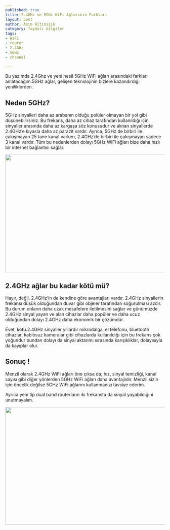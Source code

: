```yaml
---
published: true
title: 2.4GHz ve 5GHz WiFi Ağlarının Farkları
layout: post
author: Asım Altınışık
category: faydalı bilgiler
tags:
- WiFi
- router
- 2.4GHz
- 5GHz
- channel

---
```

Bu yazımda 2.4Ghz ve yeni nesil 5GHz WiFi ağları arasındaki farkları anlatacağım.5GHz ağlar, gelişen teknolojinin bizlere kazandırdığı yeniliklerden.

## Neden 5GHz?

5GHz sinyalleri daha az arabanın olduğu polüler olmayan bir yol gibi düşünebilirsiniz. Bu frekans, daha az cihaz tarafından kullanıldığı için sinyaller arasında daha az kargaşa söz konusudur ve alınan sinyallerde 2.4GHz’e kıyasla daha az parazit vardır. Ayrıca, 5GHz de birbiri ile çakışmayan 25 tane kanal varken, 2.4GHz’de birbiri ile çakışmayan sadece 3 kanal vardır. Tüm bu nedenlerden dolayı 5GHz WiFi ağları bize daha hızlı bir internet bağlantısı sağlar.

<img title="" src="https://github.com/mustafa-altinisik/mustafa-altinisik.github.io/blob/master/images/Kendi internet hızımın karşılaştırması(100Mbps).png?raw=true" alt="" width="600" height="371" />

## 2.4GHz ağlar bu kadar kötü mü?

Hayır, değil. 2.4GHz’in de kendine göre avantajları vardır. 2.4GHz sinyallerin frekansı düşük olduğundan duvar gibi objeler tarafından soğurulması azdır. Bu durum onların daha uzak mesafelere iletilmesini sağlar ve günümüzde 2.4GHz sinyal yayan ve alan cihazlar daha popüler ve daha ucuz olduğundan dolayı 2.4GHz daha ekonomik bir çözümdür.
  
Evet, kötü.2.4GHz sinyaller yıllardır mikrodalga, el telefonu, bluetooth cihazlar, kablosuz kameralar gibi cihazlarda kullanıldığı için bu frekans çok yoğundur bundan dolayı da sinyal aktarımı sırasında karışıklıklar, dolayısıyla da kayıplar olur.

## Sonuç !

Menzil olarak 2.4GHz WiFi ağları öne çıksa da; hız, sinyal temizliği, kanal sayısı gibi diğer yönlerden 5GHz WiFi ağları daha avantajlıdır. Menzil sizin için öncelik değilse 5GHz WiFi ağlarını kullanmanızı tavsiye ederim.

Ayrıca yeni tip dual band routerların iki frekansta da sinyal yayabildiğini unutmayalım.

<img title="" src="https://github.com/mustafa-altinisik/mustafa-altinisik.github.io/blob/master/images/2.4GHz ile 5GHz  Karşılaştırması (1).png?raw=true" alt="" width="600" height="371" />


